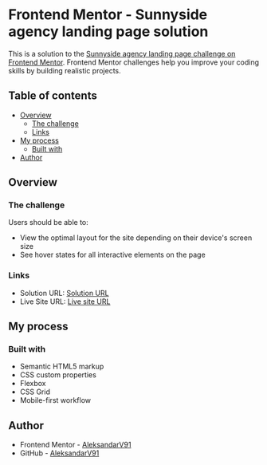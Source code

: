 # Frontend Mentor - Sunnyside agency landing page solution

This is a solution to the [Sunnyside agency landing page challenge on Frontend Mentor](https://www.frontendmentor.io/challenges/sunnyside-agency-landing-page-7yVs3B6ef). Frontend Mentor challenges help you improve your coding skills by building realistic projects.

## Table of contents

- [Overview](#overview)
  - [The challenge](#the-challenge)
  - [Links](#links)
- [My process](#my-process)
  - [Built with](#built-with)
- [Author](#author)

## Overview

### The challenge

Users should be able to:

- View the optimal layout for the site depending on their device's screen size
- See hover states for all interactive elements on the page

### Links

- Solution URL: [Solution URL](https://github.com/AleksandarV91/Sunnyside-agency-landing-page-main)
- Live Site URL: [Live site URL](https://aleksandarv91.github.io/Sunnyside-agency-landing-page-main/)

## My process

### Built with

- Semantic HTML5 markup
- CSS custom properties
- Flexbox
- CSS Grid
- Mobile-first workflow

## Author

- Frontend Mentor - [AleksandarV91](https://www.frontendmentor.io/profile/AleksandarV91)
- GitHub - [AleksandarV91](https://github.com/AleksandarV91)
